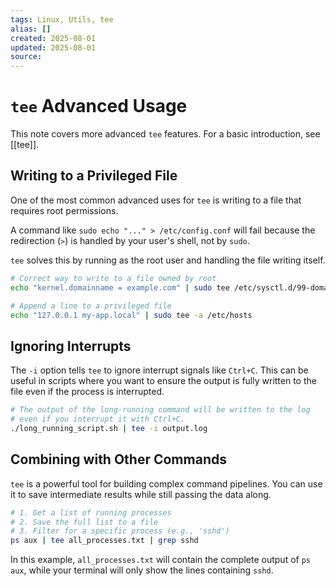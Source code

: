 ```yaml
---
tags: Linux, Utils, tee
alias: []
created: 2025-08-01
updated: 2025-08-01
source:
---
```


# `tee` Advanced Usage

This note covers more advanced `tee` features. For a basic introduction, see [[tee]].

## Writing to a Privileged File

One of the most common advanced uses for `tee` is writing to a file that requires root permissions.

A command like `sudo echo "..." > /etc/config.conf` will fail because the redirection (`>`) is handled by your user's shell, not by `sudo`.

`tee` solves this by running as the root user and handling the file writing itself.

```bash
# Correct way to write to a file owned by root
echo "kernel.domainname = example.com" | sudo tee /etc/sysctl.d/99-domain.conf

# Append a line to a privileged file
echo "127.0.0.1 my-app.local" | sudo tee -a /etc/hosts
```

## Ignoring Interrupts

The `-i` option tells `tee` to ignore interrupt signals like `Ctrl+C`. This can be useful in scripts where you want to ensure the output is fully written to the file even if the process is interrupted.

```bash
# The output of the long-running command will be written to the log
# even if you interrupt it with Ctrl+C.
./long_running_script.sh | tee -i output.log
```

## Combining with Other Commands

`tee` is a powerful tool for building complex command pipelines. You can use it to save intermediate results while still passing the data along.

```bash
# 1. Get a list of running processes
# 2. Save the full list to a file
# 3. Filter for a specific process (e.g., 'sshd')
ps aux | tee all_processes.txt | grep sshd
```
In this example, `all_processes.txt` will contain the complete output of `ps aux`, while your terminal will only show the lines containing `sshd`.